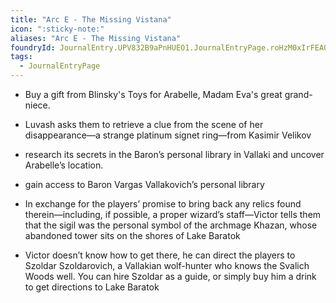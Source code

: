 ```yaml
---
title: "Arc E - The Missing Vistana"
icon: ":sticky-note:"
aliases: "Arc E - The Missing Vistana"
foundryId: JournalEntry.UPV832B9aPnHUEO1.JournalEntryPage.roHzM0xIrFEAQtfO
tags:
  - JournalEntryPage
---
```

- Buy a gift from Blinsky's Toys for Arabelle, Madam Eva's great grand-niece.

- Luvash asks them to retrieve a clue from the scene of her disappearance—a strange platinum signet ring—from Kasimir Velikov

- research its secrets in the Baron’s personal library in Vallaki and uncover Arabelle’s location.

- gain access to Baron Vargas Vallakovich’s personal library

- In exchange for the players’ promise to bring back any relics found therein—including, if possible, a proper wizard’s staff—Victor tells them that the sigil was the personal symbol of the archmage Khazan, whose abandoned tower sits on the shores of Lake Baratok

- Victor doesn’t know how to get there, he can direct the players to Szoldar Szoldarovich, a Vallakian wolf-hunter who knows the Svalich Woods well. You can hire Szoldar as a guide, or simply buy him a drink to get directions to Lake Baratok